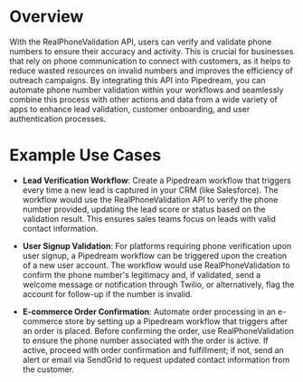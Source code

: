 # Overview

With the RealPhoneValidation API, users can verify and validate phone numbers to ensure their accuracy and activity. This is crucial for businesses that rely on phone communication to connect with customers, as it helps to reduce wasted resources on invalid numbers and improves the efficiency of outreach campaigns. By integrating this API into Pipedream, you can automate phone number validation within your workflows and seamlessly combine this process with other actions and data from a wide variety of apps to enhance lead validation, customer onboarding, and user authentication processes.

# Example Use Cases

- **Lead Verification Workflow**: Create a Pipedream workflow that triggers every time a new lead is captured in your CRM (like Salesforce). The workflow would use the RealPhoneValidation API to verify the phone number provided, updating the lead score or status based on the validation result. This ensures sales teams focus on leads with valid contact information.

- **User Signup Validation**: For platforms requiring phone verification upon user signup, a Pipedream workflow can be triggered upon the creation of a new user account. The workflow would use RealPhoneValidation to confirm the phone number's legitimacy and, if validated, send a welcome message or notification through Twilio, or alternatively, flag the account for follow-up if the number is invalid.

- **E-commerce Order Confirmation**: Automate order processing in an e-commerce store by setting up a Pipedream workflow that triggers after an order is placed. Before confirming the order, use RealPhoneValidation to ensure the phone number associated with the order is active. If active, proceed with order confirmation and fulfillment; if not, send an alert or email via SendGrid to request updated contact information from the customer.
